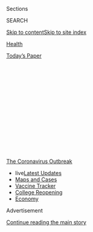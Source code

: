 <div id="app">

<div>

<div>

<div>

<div class="NYTAppHideMasthead css-1q2w90k e1suatyy0">

<div class="section css-ui9rw0 e1suatyy2">

<div class="css-eph4ug er09x8g0">

<div class="css-6n7j50">

</div>

<span class="css-1dv1kvn">Sections</span>

<div class="css-10488qs">

<span class="css-1dv1kvn">SEARCH</span>

</div>

[Skip to content](#site-content)[Skip to site
index](#site-index)

</div>

<div id="masthead-section-label" class="css-1wr3we4 eaxe0e00">

[Health](https://www.nytimes.com/section/health)

</div>

<div class="css-10698na e1huz5gh0">

</div>

</div>

<div id="masthead-bar-one" class="section hasLinks css-15hmgas e1csuq9d3">

<div class="css-uqyvli e1csuq9d0">

</div>

<div class="css-1uqjmks e1csuq9d1">

</div>

<div class="css-9e9ivx">

[](https://myaccount.nytimes.com/auth/login?response_type=cookie&client_id=vi)

</div>

<div class="css-1bvtpon e1csuq9d2">

[Today’s
Paper](https://www.nytimes.com/section/todayspaper)

</div>

</div>

</div>

</div>

<div data-aria-hidden="false">

<div id="site-content" data-role="main">

<div>

<div class="css-1aor85t" style="opacity:0.000000001;z-index:-1;visibility:hidden">

<div class="css-1hqnpie">

<div class="css-epjblv">

<span class="css-17xtcya">[Health](/section/health)</span><span class="css-x15j1o">|</span><span class="css-fwqvlz">A
New Generation of Fast Coronavirus Tests Is
Coming</span>

</div>

<div class="css-k008qs">

<div class="css-1iwv8en">

<span class="css-18z7m18"></span>

<div>

</div>

</div>

<span class="css-1n6z4y">https://nyti.ms/2Z30ivD</span>

<div class="css-1705lsu">

<div class="css-4xjgmj">

<div class="css-4skfbu" data-role="toolbar" data-aria-label="Social Media Share buttons, Save button, and Comments Panel with current comment count" data-testid="share-tools">

  - 
  - 
  - 
  - 
    
    <div class="css-6n7j50">
    
    </div>

  - 
  - 

</div>

</div>

</div>

</div>

</div>

</div>

<div id="NYT_TOP_BANNER_REGION" class="css-13pd83m">

<div>

<div id="styln-prism-menu-1592847958612" class="section interactive-content interactive-size-medium css-1edisqu">

<div class="css-17ih8de interactive-body">

<div id="scroll-container" class="css-1gj85ro">

[<span class="styln-title-wrap"><span class="css-1pje3qr">The
Coronavirus</span><span class="css-1pje3qr">
Outbreak</span></span>](https://www.nytimes.com/news-event/coronavirus?action=click&pgtype=Article&state=default&region=TOP_BANNER&context=storylines_menu)

  - <span class="css-kqxiym" data-emphasize="true">live</span>[Latest
    Updates](https://www.nytimes.com/2020/08/04/world/coronavirus-cases.html?action=click&pgtype=Article&state=default&region=TOP_BANNER&context=storylines_menu)
  - [Maps and
    Cases](https://www.nytimes.com/interactive/2020/us/coronavirus-us-cases.html?action=click&pgtype=Article&state=default&region=TOP_BANNER&context=storylines_menu)
  - [Vaccine
    Tracker](https://www.nytimes.com/interactive/2020/science/coronavirus-vaccine-tracker.html?action=click&pgtype=Article&state=default&region=TOP_BANNER&context=storylines_menu)
  - [College
    Reopening](https://www.nytimes.com/2020/08/02/us/covid-college-reopening.html?action=click&pgtype=Article&state=default&region=TOP_BANNER&context=storylines_menu)
  - [Economy](https://www.nytimes.com/live/2020/08/04/business/stock-market-today-coronavirus?action=click&pgtype=Article&state=default&region=TOP_BANNER&context=storylines_menu)

</div>

</div>

</div>

</div>

</div>

<div id="top-wrapper" class="css-1sy8kpn">

<div id="top-slug" class="css-l9onyx">

Advertisement

</div>

[Continue reading the main
story](#after-top)

<div class="ad top-wrapper" style="text-align:center;height:100%;display:block;min-height:250px">

<div id="top" class="place-ad" data-position="top" data-size-key="top">

</div>

</div>

<div id="after-top">

</div>

</div>

<div>

<div id="sponsor-wrapper" class="css-1hyfx7x">

<div id="sponsor-slug" class="css-19vbshk">

Supported by

</div>

[Continue reading the main
story](#after-sponsor)

<div id="sponsor" class="ad sponsor-wrapper" style="text-align:center;height:100%;display:block">

</div>

<div id="after-sponsor">

</div>

</div>

<div class="css-186x18t">

</div>

<div class="css-1vkm6nb ehdk2mb0">

# A New Generation of Fast Coronavirus Tests Is Coming

</div>

New technologies, like the gene-editing tool Crispr, can spot the virus
in less than an hour. But it will likely be months before these tests
hit clinics.

<div class="css-79elbk" data-testid="photoviewer-wrapper">

<div class="css-z3e15g" data-testid="photoviewer-wrapper-hidden">

</div>

<div class="css-1a48zt4 ehw59r15" data-testid="photoviewer-children">

![<span class="css-16f3y1r e13ogyst0" data-aria-hidden="true">A free
drive-through testing site in Phoenix for communities with high levels
of exposure to the
coronavirus.</span><span class="css-cnj6d5 e1z0qqy90" itemprop="copyrightHolder"><span class="css-1ly73wi e1tej78p0">Credit...</span><span><span>Adriana
Zehbrauskas for The New York
Times</span></span></span>](https://static01.nyt.com/images/2020/06/30/science/00virus-new-tests01/30virus-new-tests01-articleLarge.jpg?quality=75&auto=webp&disable=upscale)

</div>

</div>

<div class="css-18e8msd">

<div class="css-vp77d3 epjyd6m0">

<div class="css-1baulvz">

By [<span class="css-1baulvz last-byline" itemprop="name">Katherine J.
Wu</span>](https://www.nytimes.com/by/katherine-j--wu)

</div>

</div>

  - 
    
    <div class="css-ld3wwf e16638kd2">
    
    Published July 6, 2020Updated July 15,
    2020
    
    </div>

  - 
    
    <div class="css-4xjgmj">
    
    <div class="css-pvvomx" data-role="toolbar" data-aria-label="Social Media Share buttons, Save button, and Comments Panel with current comment count" data-testid="share-tools">
    
      - 
      - 
      - 
      - 
        
        <div class="css-6n7j50">
        
        </div>
    
      - 
      - 
    
    </div>
    
    </div>

</div>

</div>

<div class="section meteredContent css-1r7ky0e" name="articleBody" itemprop="articleBody">

<div class="css-1fanzo5 StoryBodyCompanionColumn">

<div class="css-53u6y8">

Researchers around the world are working on the next generation of
[coronavirus
tests](https://www.nytimes.com/2020/07/15/parenting/kids-covid-19-test.html)
that give answers in less than an hour, without onerous equipment or
highly trained personnel.

The latest so-called point-of-care tests, which could be done in a
doctor’s office or even at home, would be a welcome upgrade from today’s
status quo: uncomfortable swabs that snake up the nose and can take
several days to produce results.

The handful of point-of-care devices now on the market are [frequently
inaccurate](https://www.nytimes.com/2020/05/13/health/coronavirus-testing-white-house.html).
The up-and-coming
[tests](https://www.nytimes.com/2020/07/15/parenting/kids-covid-19-test.html)
could yield more reliable results, researchers say, potentially leading
to on-the-spot testing nationwide. But most of the new contenders are
still in early stages, and won’t be available in clinics for months.

Some of the tests in development swap brain-tickling swabs for plastic
tubes that collect spit. Others dunk patient samples into chemical
cocktails that light up when they detect coronavirus genes. Another type
of test identifies
[coronavirus](https://www.nytimes.com/2020/07/15/parenting/kids-covid-19-test.html)
proteins in minutes, using a cheap device that’s easy to produce in bulk
and deploy in low-resource settings.

</div>

</div>

<div class="css-1fanzo5 StoryBodyCompanionColumn">

<div class="css-53u6y8">

“To combat this virus, we need to test widely and frequently, and get
the results back quickly,” said Dr. Zev Williams at Columbia University,
who is developing a [coronavirus spit
test](https://www.medrxiv.org/content/10.1101/2020.06.13.20129841v1.full.pdf)
that can run in about 30 minutes. “That requires a genuine paradigm
shift in the way we go about testing for it.”

Once scaled up and distributed, faster tests could be used in hospitals
to quickly screen emergency room patients. Schools and workplaces could
buy them to monitor the health of children and employees. With
additional tinkering, some tests could even be developed to work as
simply as a pregnancy test, yielding a clean-cut positive or negative
result in the comfort of a person’s home.

“The quicker and easier tests can be done,” the more ubiquitous they can
be, said Dr. Amesh Adalja at the Johns Hopkins University Center for
Health Security. “That’s going to help people get back to some semblance
of normalcy.”

</div>

</div>

<div>

</div>

<div class="css-1fanzo5 StoryBodyCompanionColumn">

<div class="css-53u6y8">

Most diagnostic tests on the market now hunt for bits of genetic
material specific to the coronavirus. (This distinguishes diagnostic
tests from antibody tests, which sample the blood and show if a person
has been exposed to the virus in the past.)

</div>

</div>

<div class="css-1fanzo5 StoryBodyCompanionColumn">

<div class="css-53u6y8">

The gold-standard method involves funneling a long, absorbent swab a few
inches into the nose until it hits the nasopharynx, the part of the
airway where the nasal passage meets the throat and a common target of
the
coronavirus.

<div id="NYT_MAIN_CONTENT_1_REGION" class="css-9tf9ac">

<div>

<div id="styln-covid-updates-world" class="section interactive-content interactive-size-medium css-1ftcdic">

<div class="css-17ih8de interactive-body">

<div id="styln-briefing-block" data-asset-id="QXJ0aWNsZTpueXQ6Ly9hcnRpY2xlLzNhNGMwYWI5LWIwY2QtNWQwOS1hZTgwLTdjMGU3ZTA1OWQ2OA==">

<div class="briefing-block-header-section">

# [Latest Updates: Global Coronavirus Outbreak](https://www.nytimes.com/2020/08/04/world/coronavirus-cases.html?action=click&pgtype=Article&state=default&region=MAIN_CONTENT_1&context=storylines_live_updates)

<div class="briefing-block-ts">

Updated 2020-08-05T03:32:54.438Z

</div>

</div>

  - [As talks drag on, McConnell signals openness to jobless aid
    extension, and negotiators agree on a
    deadline.](https://www.nytimes.com/2020/08/04/world/coronavirus-cases.html?action=click&pgtype=Article&state=default&region=MAIN_CONTENT_1&context=storylines_live_updates#link-762df92)
  - [Novavax sees encouraging results from two studies of its
    experimental
    vaccine.](https://www.nytimes.com/2020/08/04/world/coronavirus-cases.html?action=click&pgtype=Article&state=default&region=MAIN_CONTENT_1&context=storylines_live_updates#link-1228a480)
  - [Mississippians must now wear masks in public, governor
    says.](https://www.nytimes.com/2020/08/04/world/coronavirus-cases.html?action=click&pgtype=Article&state=default&region=MAIN_CONTENT_1&context=storylines_live_updates#link-794484ed)

<div class="briefing-block-footer">

<div class="briefing-block-footer-meta">

[See more
updates](https://www.nytimes.com/2020/08/04/world/coronavirus-cases.html?action=click&pgtype=Article&state=default&region=MAIN_CONTENT_1&context=storylines_live_updates)

</div>

<div class="briefing-block-briefinglinks">

<span>More live coverage:</span>
[Markets](https://www.nytimes.com/live/2020/08/04/business/stock-market-today-coronavirus?action=click&pgtype=Article&state=default&region=MAIN_CONTENT_1&context=storylines_live_updates)

</div>

</div>

</div>

</div>

</div>

</div>

</div>

“The moment you see the swab, you’re like, ‘Oh no, my face isn’t that
deep,’” said Fernanda Ferreira, a virologist at Harvard University who
took a nasopharyngeal swab test in April. “Turns out it is.”

The virus’s genes must be extracted from the sample with a specific
suite of chemicals. The material is then processed through a laboratory
technique called polymerase chain reaction, or PCR, in which a machine
cycles through several temperature changes to amplify genetic material.
This step is key to these tests’ success: Copying genetic material over
and over means that even tiny amounts of the virus can be spotted.

But the process can bog down at multiple points. Swabs and chemicals
necessary for processing are [often in short
supply](https://www.nytimes.com/2020/03/18/health/coronavirus-test-shortages-face-masks-swabs.html),
and invasive sampling requires trained health care workers who quickly
drain precious supplies of gowns, gloves and masks. Additionally, many
community testing centers lack PCR machines and must outsource their
samples to large laboratories, leading to delays of days or even weeks.

Rachel Coker, the director of research advancement at Binghamton
University — one of many institutions nationwide that have begun to
reopen — had to wait 10 days for her results after being sampled at a
drive-through testing site.

</div>

</div>

<div class="css-79elbk" data-testid="photoviewer-wrapper">

<div class="css-z3e15g" data-testid="photoviewer-wrapper-hidden">

</div>

<div class="css-1a48zt4 ehw59r15" data-testid="photoviewer-children">

![<span class="css-16f3y1r e13ogyst0" data-aria-hidden="true">Vehicles
lined up at a coronavirus testing site in Austin, Tex., this
month.</span><span class="css-cnj6d5 e1z0qqy90" itemprop="copyrightHolder"><span class="css-1ly73wi e1tej78p0">Credit...</span><span>Tamir
Kalifa for The New York
Times</span></span>](https://static01.nyt.com/images/2020/07/06/science/00virus-fast-tests04/merlin_174146376_0a230ac0-cd77-4926-a6be-a3eb728aec64-articleLarge.jpg?quality=75&auto=webp&disable=upscale)

</div>

</div>

<div class="css-1fanzo5 StoryBodyCompanionColumn">

<div class="css-53u6y8">

“The good news was it was negative,” she said. But she could have been
exposed while waiting for results. “By the time I knew,” Ms. Coker said,
“it was almost useless.”

</div>

</div>

<div class="css-1fanzo5 StoryBodyCompanionColumn">

<div class="css-53u6y8">

Researchers are attempting to streamline every part of the diagnostic
pipeline. One timesaving tactic that’s already been rolled out
nationwide involves sampling areas other than the nasopharynx, such as
swabbing the nostrils or throat, or collecting gobs of saliva.

These tests are painless, and avoid putting health care workers in
harm’s way. But they [aren’t always
accurate](https://www.cebm.net/covid-19/comparative-accuracy-of-oropharyngeal-and-nasopharyngeal-swabs-for-diagnosis-of-covid-19/).
“Unfortunately, this virus doesn’t hang around in the nose or throat so
much,” said Dr. Ravindra Gupta, a clinical microbiologist at the
University of Cambridge.

To avoid mistakenly declaring infected people virus-free, Dr. Gupta and
his colleagues are developing a point-of-care test that can
[simultaneously screen patients for the coronavirus and antibodies that
recognize
it](https://www.medrxiv.org/content/10.1101/2020.06.16.20133157v3.full.pdf).
Antibodies often start to appear by the second week of infection.

At the Broad Institute in Cambridge, Ma., another team of researchers is
tackling the next plodding step in the work flow: amplifying the sample.
In the lab, the scientists use a technique that, unlike PCR, can copy
genetic material at a single temperature. If the virus is present, [a
gene-editing tool called
Crispr](https://www.biorxiv.org/content/10.1101/2020.05.28.119131v1.full.pdf)
will make the tube’s contents glow at a wavelength detectable by a
smartphone. The entire procedure takes less than an hour, and [correctly
identifies active infections about 90 percent of the
time](https://www.biorxiv.org/content/10.1101/2020.05.28.119131v1.full.pdf).

Laboratory experiments that use Crispr are [thought to be very
precise](https://www.ncbi.nlm.nih.gov/pmc/articles/PMC5915479/),
potentially giving these tests a low rate of false positives, said
Catherine Freije, one of the scientists developing the Crispr test. The
molecular machinery in the test is specific to the new coronavirus, and
doesn’t react to its close viral relatives.

The test cooked up by Columbia University’s Dr. Williams and his
colleagues might be simpler still: Spit is added to a premixed slew of
chemicals, which then gets incubated at 145 degrees Fahrenheit for half
an hour. If the tube turns yellow, the test is positive; if it’s red,
negative. The test can detect even tiny amounts of virus, making it more
sensitive than similar tests, and [gives false negatives less than 5
percent of the
time](https://www.medrxiv.org/content/10.1101/2020.06.13.20129841v1.full.pdf),
according to a study that has not yet been published in a scientific
journal. Dr. Williams and his team are seeking authorization from the
F.D.A.

</div>

</div>

<div class="css-79elbk" data-testid="photoviewer-wrapper">

<div class="css-z3e15g" data-testid="photoviewer-wrapper-hidden">

</div>

<div class="css-1a48zt4 ehw59r15" data-testid="photoviewer-children">

<div class="css-1xdhyk6 erfvjey0">

<span class="css-1ly73wi e1tej78p0">Image</span>

<div class="css-zjzyr8">

<div data-testid="lazyimage-container" style="height:515.5555555555555px">

</div>

</div>

</div>

<span class="css-16f3y1r e13ogyst0" data-aria-hidden="true">In Dr. Zev
Williams’s laboratory at Columbia University, researchers are developing
a coronavirus spit test that can yield color-based results in about 30
minutes.</span><span class="css-cnj6d5 e1z0qqy90" itemprop="copyrightHolder"><span class="css-1ly73wi e1tej78p0">Credit...</span><span>Dr.
Zev Williams/Columbia University</span></span>

</div>

</div>

<div class="css-1fanzo5 StoryBodyCompanionColumn">

<div class="css-53u6y8">

Researchers are [still
gauging](https://jamanetwork.com/journals/jama/fullarticle/2765837) how
the accuracy of spit tests [stacks
up](https://pubmed.ncbi.nlm.nih.gov/32310815/) against that of the deep
nasal swabs, but [early
results](https://www.medrxiv.org/content/10.1101/2020.04.16.20067835v1.full.pdf)
are promising. “You put it in a tube — that’s hard to mess up,” said
Anne Wyllie, an epidemiologist at Yale’s School of Public Health who is
studying the saliva tests.

</div>

</div>

<div class="css-1fanzo5 StoryBodyCompanionColumn">

<div class="css-53u6y8">

Still, the quick tests available now are frequently inaccurate. Although
they “ensure we can get an answer faster,” said Dr. Ibukun Akinboyo, a
pediatrician and infectious disease specialist at Duke University’s
School of Medicine, “you lose some sensitivity,” she said. “It’s hard to
win at
both.”

<div id="NYT_MAIN_CONTENT_3_REGION" class="css-9tf9ac">

<div>

<div id="styln-prism-freeform-1594220623585" class="section interactive-content interactive-size-medium css-1ftcdic">

<div class="css-17ih8de interactive-body">

<div id="prism-freeform-block-85410" class="css-19mumt8" data-role="complementary" data-storyline="The Coronavirus Outbreak" data-truncated="true" tabindex="0">

<div class="css-a8d9oz">

<div class="css-eb027h">

[](https://www.nytimes.com/news-event/coronavirus?action=click&pgtype=Article&state=default&region=MAIN_CONTENT_3&context=storylines_faq)

### The Coronavirus Outbreak ›

#### Frequently Asked Questions

Updated August 4, 2020

  - #### I have antibodies. Am I now immune?
    
      - As of right now,[that seems likely, for at least several
        months.](https://www.nytimes.com/2020/07/22/health/covid-antibodies-herd-immunity.html?action=click&pgtype=Article&state=default&region=MAIN_CONTENT_3&context=storylines_faq)
        There have been frightening accounts of people suffering what
        seems to be a second bout of Covid-19. But experts say these
        patients may have a drawn-out course of infection, with the
        virus taking a slow toll weeks to months after initial exposure.
        People infected with the coronavirus typically
        [produce](https://www.nature.com/articles/s41586-020-2456-9)
        immune molecules called antibodies, which are [protective
        proteins made in response to an
        infection](https://www.nytimes.com/2020/05/07/health/coronavirus-antibody-prevalence.html?action=click&pgtype=Article&state=default&region=MAIN_CONTENT_3&context=storylines_faq)[.
        These antibodies
        may](https://www.nytimes.com/2020/05/07/health/coronavirus-antibody-prevalence.html?action=click&pgtype=Article&state=default&region=MAIN_CONTENT_3&context=storylines_faq)
        last in the body [only two to three
        months](https://www.nature.com/articles/s41591-020-0965-6),
        which may seem worrisome, but that’s perfectly normal after an
        acute infection subsides, said Dr. Michael Mina, an immunologist
        at Harvard University. It may be possible to get the coronavirus
        again, but it’s highly unlikely that it would be possible in a
        short window of time from initial infection or make people
        sicker the second time.

  - #### I’m a small-business owner. Can I get relief?
    
      - The [stimulus bills enacted in
        March](https://www.nytimes.com/article/small-business-loans-stimulus-grants-freelancers-coronavirus.html?action=click&pgtype=Article&state=default&region=MAIN_CONTENT_3&context=storylines_faq)
        offer help for the millions of American small businesses. Those
        eligible for aid are businesses and nonprofit organizations with
        fewer than 500 workers, including sole proprietorships,
        independent contractors and freelancers. Some larger companies
        in some industries are also eligible. The help being offered,
        which is being managed by the Small Business Administration,
        includes the Paycheck Protection Program and the Economic Injury
        Disaster Loan program. But lots of folks have [not yet seen
        payouts.](https://www.nytimes.com/interactive/2020/05/07/business/small-business-loans-coronavirus.html?action=click&pgtype=Article&state=default&region=MAIN_CONTENT_3&context=storylines_faq)
        Even those who have received help are confused: The rules are
        draconian, and some are stuck sitting on [money they don’t know
        how to
        use.](https://www.nytimes.com/2020/05/02/business/economy/loans-coronavirus-small-business.html?action=click&pgtype=Article&state=default&region=MAIN_CONTENT_3&context=storylines_faq)
        Many small-business owners are getting less than they expected
        or [not hearing anything at
        all.](https://www.nytimes.com/2020/06/10/business/Small-business-loans-ppp.html?action=click&pgtype=Article&state=default&region=MAIN_CONTENT_3&context=storylines_faq)

  - #### What are my rights if I am worried about going back to work?
    
      - Employers have to provide [a safe
        workplace](https://www.osha.gov/SLTC/covid-19/standards.html)
        with policies that protect everyone equally. [And if one of your
        co-workers tests positive for the coronavirus, the
        C.D.C.](https://www.nytimes.com/article/coronavirus-money-unemployment.html?action=click&pgtype=Article&state=default&region=MAIN_CONTENT_3&context=storylines_faq)
        has said that [employers should tell their
        employees](https://www.cdc.gov/coronavirus/2019-ncov/community/guidance-business-response.html)
        -- without giving you the sick employee’s name -- that they may
        have been exposed to the virus.

  - #### Should I refinance my mortgage?
    
      - [It could be a good
        idea,](https://www.nytimes.com/article/coronavirus-money-unemployment.html?action=click&pgtype=Article&state=default&region=MAIN_CONTENT_3&context=storylines_faq)
        because mortgage rates have [never been
        lower.](https://www.nytimes.com/2020/07/16/business/mortgage-rates-below-3-percent.html?action=click&pgtype=Article&state=default&region=MAIN_CONTENT_3&context=storylines_faq)
        Refinancing requests have pushed mortgage applications to some
        of the highest levels since 2008, so be prepared to get in line.
        But defaults are also up, so if you’re thinking about buying a
        home, be aware that some lenders have tightened their standards.

  - #### What is school going to look like in September?
    
      - It is unlikely that many schools will return to a normal
        schedule this fall, requiring the grind of [online
        learning](https://www.nytimes.com/2020/06/05/us/coronavirus-education-lost-learning.html?action=click&pgtype=Article&state=default&region=MAIN_CONTENT_3&context=storylines_faq),
        [makeshift child
        care](https://www.nytimes.com/2020/05/29/us/coronavirus-child-care-centers.html?action=click&pgtype=Article&state=default&region=MAIN_CONTENT_3&context=storylines_faq)
        and [stunted
        workdays](https://www.nytimes.com/2020/06/03/business/economy/coronavirus-working-women.html?action=click&pgtype=Article&state=default&region=MAIN_CONTENT_3&context=storylines_faq)
        to continue. California’s two largest public school districts —
        Los Angeles and San Diego — said on July 13, that [instruction
        will be remote-only in the
        fall](https://www.nytimes.com/2020/07/13/us/lausd-san-diego-school-reopening.html?action=click&pgtype=Article&state=default&region=MAIN_CONTENT_3&context=storylines_faq),
        citing concerns that surging coronavirus infections in their
        areas pose too dire a risk for students and teachers. Together,
        the two districts enroll some 825,000 students. They are the
        largest in the country so far to abandon plans for even a
        partial physical return to classrooms when they reopen in
        August. For other districts, the solution won’t be an
        all-or-nothing approach. [Many
        systems](https://bioethics.jhu.edu/research-and-outreach/projects/eschool-initiative/school-policy-tracker/),
        including the nation’s largest, New York City, are devising
        [hybrid
        plans](https://www.nytimes.com/2020/06/26/us/coronavirus-schools-reopen-fall.html?action=click&pgtype=Article&state=default&region=MAIN_CONTENT_3&context=storylines_faq)
        that involve spending some days in classrooms and other days
        online. There’s no national policy on this yet, so check with
        your municipal school system regularly to see what is happening
        in your
community.

<div id="styln-survey-component-85410" class="styln-survey-component" data-surveyname="faq" data-surveystoryline="coronavirus">

</div>

</div>

<div class="css-6mllg9">

</div>

<div class="css-pmm6ed">

<span class="css-5gimkt"></span>

</div>

</div>

</div>

</div>

</div>

</div>

</div>

In May, a swab-based point-of-care test called Abbott ID Now [made
headlines](https://www.nytimes.com/interactive/2020/05/12/us/coronavirus-testing-white-house.html)
when an analysis found that it might miss infections up to 48 percent of
the time, despite being promoted by President Trump as “highly
accurate.”

Sensitivity issues also plague antigen tests, which detect pieces of
proteins made by the virus, rather than its genes. Antigen tests have
been used to detect other airway infections, such as the flu, in less
than an hour, and are easy to manufacture en masse. But the convenience
comes at a cost: Unlike genetic material, antigens can’t be amplified
easily. Some antigen tests, including a few that search for [influenza
viruses](https://www.cdc.gov/flu/professionals/diagnosis/clinician_guidance_ridt.htm),
fail to pick up on active infections [around 50 percent of the
time](https://www.cdc.gov/flu/professionals/diagnosis/clinician_guidance_ridt.htm).

“If a Covid antigen test performs like an influenza antigen test, I
don’t think they will have much utility,” said Dr. David Alland, the
director of the Center for Emerging Pathogens at Rutgers New Jersey
Medical School. Still, he noted, “if improved, they could be very
promising.”

Even imprecise tests have their place in this pandemic, as long as
they’re easy to use and distributed widely enough. Should a test “miss
someone on Monday, maybe you’ll get them a day or two later,” Dr. Wyllie
said.

So far, only two companies have received emergency
[authorization](https://www.fda.gov/news-events/press-announcements/coronavirus-covid-19-update-fda-authorizes-first-antigen-test-help-rapid-detection-virus-causes)
from the F.D.A. for coronavirus antigen tests. One is
[Quidel](https://www.nytimes.com/2020/05/09/health/antigen-testing-fda-coronavirus.html),
which is, according to a representative, producing millions of tests
each month, many of which have been distributed to urgent care centers
and medical clinics in the United States. On Monday, a second firm,
Becton Dickinson & Company, also entered the fray with a point-of-care
antigen test that can reportedly [produce results in 15
minutes](https://www.nytimes.com/reuters/2020/07/06/us/06reuters-health-coronavirus-becton-dickinson.html).
While speedy, both Quidel’s and BD’s tests may produce false negatives
[between 15](https://investors.bd.com/news-releases/news-release-details/bd-launches-portable-rapid-point-care-antigen-test-detect-sars)
[and 20
percent](https://www.sciencemag.org/news/2020/05/coronavirus-antigen-tests-quick-and-cheap-too-often-wrong)
of the time.

</div>

</div>

<div class="css-1fanzo5 StoryBodyCompanionColumn">

<div class="css-53u6y8">

Other antigen tests have made headway overseas, and experts estimated
that several more will likely seek clearance in the United States in
coming months.

One will likely come from medical device manufacturer OraSure, which has
made antigen tests for H.I.V. and Ebola. Stephen Tang, OraSure’s
president and chief executive officer, said his team is brewing up a
“secret sauce” that will make their coronavirus test highly accurate,
while still producing results within half an hour, but declined to
specify details.

Until these experimental tests are widely available, many people will
still need the nasty nasal swab.

“For any kind of normal life to resume, I think all of us need to get
this idea that we’re going to have to get tested all the time,”
Binghamton’s Ms. Coker said.

A faster, less invasive test would be nice. But even an unpleasant test
is better than no test at all, she said. “If it’s this painful one, so
be it.”

***\[*[*Like the Science Times page on
Facebook.*](http://on.fb.me/1paTQ1h)** ****** *| Sign up for the*
**[*Science Times newsletter.*](http://nyti.ms/1MbHaRU)*\]***

</div>

</div>

<div>

</div>

</div>

<div>

</div>

<div>

</div>

<div>

</div>

<div>

<div id="bottom-wrapper" class="css-1ede5it">

<div id="bottom-slug" class="css-l9onyx">

Advertisement

</div>

[Continue reading the main
story](#after-bottom)

<div id="bottom" class="ad bottom-wrapper" style="text-align:center;height:100%;display:block;min-height:90px">

</div>

<div id="after-bottom">

</div>

</div>

</div>

</div>

</div>

## Site Index

<div>

</div>

## Site Information Navigation

  - [© <span>2020</span> <span>The New York Times
    Company</span>](https://help.nytimes.com/hc/en-us/articles/115014792127-Copyright-notice)

<!-- end list -->

  - [NYTCo](https://www.nytco.com/)
  - [Contact
    Us](https://help.nytimes.com/hc/en-us/articles/115015385887-Contact-Us)
  - [Work with us](https://www.nytco.com/careers/)
  - [Advertise](https://nytmediakit.com/)
  - [T Brand Studio](http://www.tbrandstudio.com/)
  - [Your Ad
    Choices](https://www.nytimes.com/privacy/cookie-policy#how-do-i-manage-trackers)
  - [Privacy](https://www.nytimes.com/privacy)
  - [Terms of
    Service](https://help.nytimes.com/hc/en-us/articles/115014893428-Terms-of-service)
  - [Terms of
    Sale](https://help.nytimes.com/hc/en-us/articles/115014893968-Terms-of-sale)
  - [Site
    Map](https://spiderbites.nytimes.com)
  - [Help](https://help.nytimes.com/hc/en-us)
  - [Subscriptions](https://www.nytimes.com/subscription?campaignId=37WXW)

</div>

</div>

</div>

</div>

